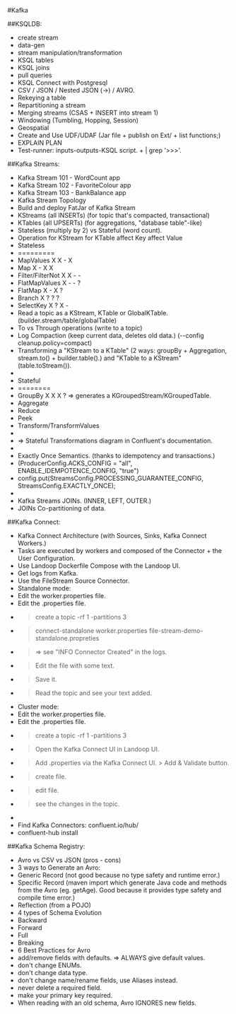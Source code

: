 #Kafka


##KSQLDB:
* create stream
* data-gen
* stream manipulation/transformation
* KSQL tables
* KSQL joins
* pull queries
* KSQL Connect with Postgresql
* CSV / JSON / Nested JSON (->) / AVRO.
* Rekeying a table
* Repartitioning a stream
* Merging streams (CSAS + INSERT into stream 1)
* Windowing (Tumbling, Hopping, Session)
* Geospatial
* Create and Use UDF/UDAF (Jar file + publish on Ext/ + list functions;)
* EXPLAIN PLAN
* Test-runner: inputs-outputs-KSQL script. + | grep '>>>'.




##Kafka Streams:
* Kafka Stream 101 - WordCount app
* Kafka Stream 102 - FavoriteColour app
* Kafka Stream 103 - BankBalance app
* Kafka Stream Topology
* Build and deploy FatJar of Kafka Stream
* KStreams (all INSERTs) (for topic that's compacted, transactional)
* KTables (all UPSERTs) (for aggregations, "database table"-like)
* Stateless (multiply by 2) vs Stateful (word count).
* Operation		for KStream		for KTable		affect Key		affect Value
* Stateless
* =========
* MapValues			X				X				-				X
* Map					X				-				X				X
* Filter/FilterNot	X				X				-				-
* FlatMapValues		X				-				-				?
* FlatMap				X				-				X				?
* Branch				X				?				?				?
* SelectKey			X				?				X				-
* Read a topic as a KStream, KTable or GlobalKTable. (builder.stream/table/globalTable)
* To vs Through operations (write to a topic)
* Log Compaction (keep current data, deletes old data.) (--config cleanup.policy=compact)
* Transforming a "KStream to a KTable" (2 ways: groupBy + Aggregation, stream.to() + builder.table().) and "KTable to a KStream" (table.toStream()).
* 
* Stateful
* ========
* GroupBy				X				X				X				?	=> generates a KGroupedStream/KGroupedTable.
* Aggregate
* Reduce
* Peek
* Transform/TransformValues
* 
* => Stateful Transformations diagram in Confluent's documentation.
* 
* Exactly Once Semantics. (thanks to idempotency and transactions.)
* 	(ProducerConfig.ACKS_CONFIG = "all", ENABLE_IDEMPOTENCE_CONFIG, "true")
* 	config.put(StreamsConfig.PROCESSING_GUARANTEE_CONFIG, StreamsConfig.EXACTLY_ONCE);
* 
* Kafka Streams JOINs. (INNER, LEFT, OUTER.)
* JOINs Co-partitioning of data.




##Kafka Connect:
* Kafka Connect Architecture (with Sources, Sinks, Kafka Connect Workers.)
* Tasks are executed by workers and composed of the Connector + the User Configuration.
* Use Landoop Dockerfile Compose with the Landoop UI.
* Get logs from Kafka.
* Use the FileStream Source Connector.
* Standalone mode:
* 	Edit the worker.properties file.
* 	Edit the <your-porject>.properties file.
* 	> create a topic -rf 1 -partitions 3
* 	> connect-standalone worker.properties file-stream-demo-standalone.propreties
* 	> => see "INFO Connector Created" in the logs.
* 	> Edit the file with some text.
* 	> Save it.
* 	> Read the topic and see your text added.
* Cluster mode:
* 	Edit the worker.properties file.
* 	Edit the <your-porject>.properties file.
* 	> create a topic -rf 1 -partitions 3
* 	> Open the Kafka Connect UI in Landoop UI.
* 	> Add <your-project>.properties via the Kafka Connect UI. > Add & Validate button.
* 	> create file.
* 	> edit file.
* 	> see the changes in the topic.
* 
* Find Kafka Connectors:			confluent.io/hub/
* 	confluent-hub install <connector-name>


##Kafka Schema Registry:
* Avro vs CSV vs JSON (pros - cons)
* 3 ways to Generate an Avro:
* 	Generic Record (not good because no type safety and runtime error.)
* 	Specific Record (maven import which generate Java code and methods from the Avro (eg. getAge). Good because it provides type safety and compile time error.)
* 	Reflection (from a POJO)
* 4 types of Schema Evolution
* 	Backward
* 	Forward
* 	Full
* 	Breaking
* 6 Best Practices for Avro
* 	add/remove fields with defaults. => ALWAYS give default values.
* 	don't change ENUMs.
* 	don't change data type.
* 	don't change name/rename fields, use Aliases instead.
* 	never delete a required field.
* 	make your primary key required.
* When reading with an old schema, Avro IGNORES new fields.
